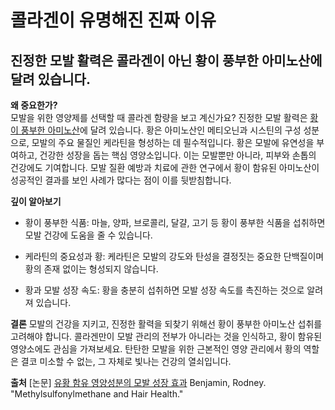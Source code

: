 
# 콜라겐이 유명해진 진짜 이유  
## 진정한 모발 활력은 콜라겐이 아닌 황이 풍부한 아미노산에 달려 있습니다.  
  
**왜 중요한가?**  
모발을 위한 영양제를 선택할 때 콜라겐 함량을 보고 계신가요? 진정한 모발 활력은 [황이 풍부한 아미노산](https://frontier-three.vercel.app/kr/m04/m0406/m040601)에 달려 있습니다. 황은 아미노산인 메티오닌과 시스틴의 구성 성분으로, 모발의 주요 물질인 케라틴을 형성하는 데 필수적입니다. 황은 모발에 유연성을 부여하고, 건강한 성장을 돕는 핵심 영양소입니다. 이는 모발뿐만 아니라, 피부와 손톱의 건강에도 기여합니다. 모발 질환 예방과 치료에 관한 연구에서 황이 함유된 아미노산이 성공적인 결과를 보인 사례가 많다는 점이 이를 뒷받침합니다.  
  
**깊이 알아보기**  

- 황이 풍부한 식품: 마늘, 양파, 브로콜리, 달걀, 고기 등 황이 풍부한 식품을 섭취하면 모발 건강에 도움을 줄 수 있습니다.  

- 케라틴의 중요성과 황: 케라틴은 모발의 강도와 탄성을 결정짓는 중요한 단백질이며 황의 존재 없이는 형성되지 않습니다.  

- 황과 모발 성장 속도: 황을 충분히 섭취하면 모발 성장 속도를 촉진하는 것으로 알려져 있습니다.  
  
**결론** 
모발의 건강을 지키고, 진정한 활력을 되찾기 위해선 황이 풍부한 아미노산 섭취를 고려해야 합니다. 콜라겐만이 모발 관리의 전부가 아니라는 것을 인식하고, 황이 함유된 영양소에도 관심을 가져보세요. 탄탄한 모발을 위한 근본적인 영양 관리에서 황의 역할은 결코 미소할 수 없는, 그 자체로 빛나는 건강의 열쇠입니다.  
  
**출처**
[논문] [유황 함유 영양성분의 모발 성장 효과](https://frontier-three.vercel.app/kr/m04/m0407/m040709) Benjamin, Rodney. "Methylsulfonylmethane and Hair Health."
<!--stackedit_data:
eyJoaXN0b3J5IjpbODgwMTk3MjU2XX0=
-->